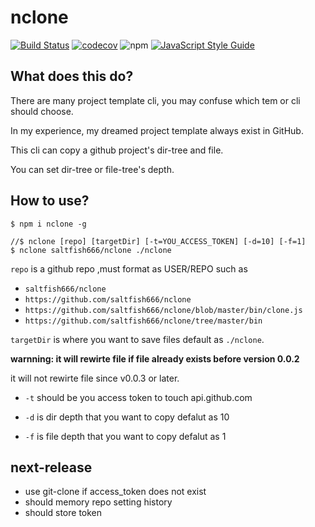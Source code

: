 # nclone
[![Build Status](https://travis-ci.org/saltfish666/nclone.svg?branch=master)](https://travis-ci.org/saltfish666/nclone)
[![codecov](https://codecov.io/gh/saltfish666/nclone/branch/master/graph/badge.svg)](https://codecov.io/gh/saltfish666/nclone)
![npm](https://img.shields.io/npm/dm/nclone.svg)
[![JavaScript Style Guide](https://img.shields.io/badge/code_style-standard-brightgreen.svg)](https://standardjs.com)


## What does this do?
There are many project template cli, you may confuse which tem or cli should choose.

In my experience, my dreamed project template always exist in GitHub.

This cli can copy a github project's dir-tree and file.

You can set dir-tree or file-tree's depth.


## How to use?

```
$ npm i nclone -g

//$ nclone [repo] [targetDir] [-t=YOU_ACCESS_TOKEN] [-d=10] [-f=1]
$ nclone saltfish666/nclone ./nclone
```
`repo` is a github repo ,must format as USER/REPO such as

- `saltfish666/nclone`
- `https://github.com/saltfish666/nclone`
- `https://github.com/saltfish666/nclone/blob/master/bin/clone.js`
- `https://github.com/saltfish666/nclone/tree/master/bin`

`targetDir` is where you want to save files default as `./nclone`.

**warnning: it will rewirte file if file already exists before version 0.0.2**

it will not rewirte file since v0.0.3 or later.

- `-t` should be you access token to touch api.github.com

- `-d` is dir depth that you want to copy defalut as 10

- `-f` is file depth that you want to copy defalut as 1

## next-release
- use git-clone if access_token does not exist
- should memory repo setting history
- should store token

